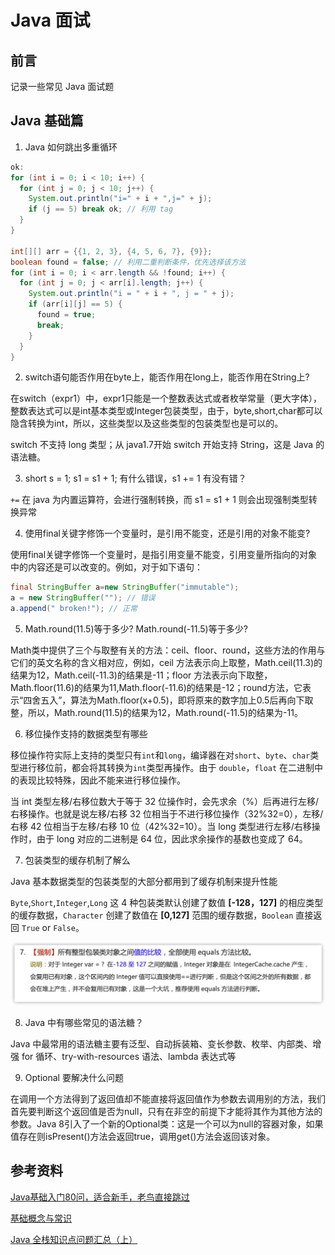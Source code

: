 # Java 面试


## 前言

记录一些常见 Java 面试题

## Java 基础篇

1. Java 如何跳出多重循环

```java
ok:
for (int i = 0; i < 10; i++) {
  for (int j = 0; j < 10; j++) {
    System.out.println("i=" + i + ",j=" + j);
    if (j == 5) break ok; // 利用 tag
  }
}

int[][] arr = {{1, 2, 3}, {4, 5, 6, 7}, {9}};
boolean found = false; // 利用二重判断条件，优先选择该方法
for (int i = 0; i < arr.length && !found; i++) {
  for (int j = 0; j < arr[i].length; j++) {
    System.out.println("i = " + i + ", j = " + j);
    if (arr[i][j] == 5) {
      found = true;
      break;
    }
  }
}
```

2. switch语句能否作用在byte上，能否作用在long上，能否作用在String上?

在switch（expr1）中，expr1只能是一个整数表达式或者枚举常量（更大字体），整数表达式可以是int基本类型或Integer包装类型，由于，byte,short,char都可以隐含转换为int，所以，这些类型以及这些类型的包装类型也是可以的。

switch 不支持 long 类型；从 java1.7开始 switch 开始支持 String，这是 Java 的语法糖。

3. short s = 1; s1 = s1 + 1; 有什么错误，s1 += 1 有没有错？

`+=` 在 java 为内置运算符，会进行强制转换，而 s1 = s1 + 1 则会出现强制类型转换异常

4. 使用final关键字修饰一个变量时，是引用不能变，还是引用的对象不能变?

使用final关键字修饰一个变量时，是指引用变量不能变，引用变量所指向的对象中的内容还是可以改变的。例如，对于如下语句：

```java
final StringBuffer a=new StringBuffer("immutable");
a = new StringBuffer(""); // 错误
a.append(" broken!"); // 正常
```

5. Math.round(11.5)等于多少? Math.round(-11.5)等于多少?

Math类中提供了三个与取整有关的方法：ceil、floor、round，这些方法的作用与它们的英文名称的含义相对应，例如，ceil 方法表示向上取整，Math.ceil(11.3)的结果为12，Math.ceil(-11.3)的结果是-11；floor 方法表示向下取整，Math.floor(11.6)的结果为11,Math.floor(-11.6)的结果是-12；round方法，它表示“四舍五入”，算法为Math.floor(x+0.5)，即将原来的数字加上0.5后再向下取整，所以，Math.round(11.5)的结果为12，Math.round(-11.5)的结果为-11。

6. 移位操作支持的数据类型有哪些

移位操作符实际上支持的类型只有`int`和`long`，编译器在对`short`、`byte`、`char`类型进行移位前，都会将其转换为`int`类型再操作。由于 `double`，`float` 在二进制中的表现比较特殊，因此不能来进行移位操作。

当 int 类型左移/右移位数大于等于 32 位操作时，会先求余（%）后再进行左移/右移操作。也就是说左移/右移 32 位相当于不进行移位操作（32%32=0），左移/右移 42 位相当于左移/右移 10 位（42%32=10）。当 long 类型进行左移/右移操作时，由于 long 对应的二进制是 64 位，因此求余操作的基数也变成了 64。

7. 包装类型的缓存机制了解么

Java 基本数据类型的包装类型的大部分都用到了缓存机制来提升性能

`Byte`,`Short`,`Integer`,`Long` 这 4 种包装类默认创建了数值 **[-128，127]** 的相应类型的缓存数据，`Character` 创建了数值在 **[0,127]** 范围的缓存数据，`Boolean` 直接返回 `True` or `False`。

![image-20230503181037473](https://raw.githubusercontent.com/luckyouo/pictures/main/image-20230503181037473.png)

8. Java 中有哪些常见的语法糖？

Java 中最常用的语法糖主要有泛型、自动拆装箱、变长参数、枚举、内部类、增强 for 循环、try-with-resources 语法、lambda 表达式等

9. Optional 要解决什么问题

在调用一个方法得到了返回值却不能直接将返回值作为参数去调用别的方法，我们首先要判断这个返回值是否为null，只有在非空的前提下才能将其作为其他方法的参数。Java 8引入了一个新的Optional类：这是一个可以为null的容器对象，如果值存在则isPresent()方法会返回true，调用get()方法会返回该对象。

## 参考资料

[Java基础入门80问，适合新手，老鸟直接跳过](http://coderleixiaoshuai.gitee.io/java-eight-part/#/docs/java/base/Java基础入门80问)

[基础概念与常识](https://github.com/Snailclimb/JavaGuide/blob/main/docs/java/basis/java-basic-questions-01.md)

[Java 全栈知识点问题汇总（上）](https://www.pdai.tech/md/interview/x-interview.html)


